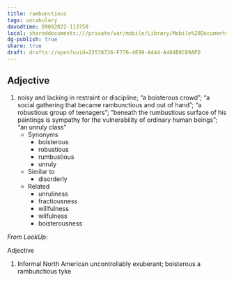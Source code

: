 ```yaml
---
title: rambunctious
tags: vocabulary
davodtime: 09082022-113750
local: shareddocuments:///private/var/mobile/Library/Mobile%20Documents/iCloud~md~obsidian/Documents/OBSHIDDIAN/drafts/22538736-F776-4E99-A4A4-A404B8C89AFD.md
dg-publish: true
share: true
draft: drafts://open?uuid=22538736-F776-4E99-A4A4-A404B8C89AFD
---
```



## Adjective

1. noisy and lacking in restraint or discipline; “a boisterous crowd”; “a social gathering that became rambunctious and out of hand”; “a robustious group of teenagers”; “beneath the rumbustious surface of his paintings is sympathy for the vulnerability of ordinary human beings”; “an unruly class”
	- Synonyms
		- boisterous
		- robustious
		- rumbustious
		- unruly
	- Similar to
		- disorderly
	- Related
		- unruliness
		- fractiousness
		- willfulness
		- wilfulness
		- boisterousness

*From LookUp*:

Adjective
1.	Informal North American uncontrollably exuberant; boisterous
a rambunctious tyke